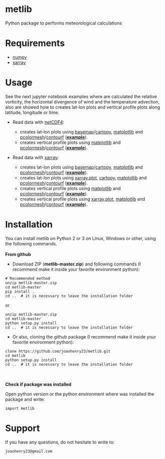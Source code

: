 # metlib
Python package to performs meteorological calculations



# Requirements
- [numpy](https://numpy.org/)
- [xarray](http://xarray.pydata.org/en/stable/)



# Usage
See the next jupyter notebook examples where are calculated the relative vorticity, the horizontal divergence of wind and the temperature advection, also are showed how to creates lat-lon plots and vertical profile plots along latitude, longitude or time.

- Read data with [netCDF4](https://github.com/Unidata/netcdf4-python):
  * creates lat-lon plots using [basemap](https://matplotlib.org/basemap/)/[cartopy](https://scitools.org.uk/cartopy/docs/latest/), [matplotlib](https://matplotlib.org/) and [pcolormesh](https://matplotlib.org/3.1.1/api/_as_gen/matplotlib.pyplot.pcolormesh.html)/[contourf](https://matplotlib.org/api/_as_gen/matplotlib.pyplot.contourf.html) (**[example](https://github.com/joaohenry23/metlib/blob/master/examples/ex01.ipynb)**).
  * creates vertical profile plots using [matplotlib](https://matplotlib.org/) and [pcolormesh](https://matplotlib.org/3.1.1/api/_as_gen/matplotlib.pyplot.pcolormesh.html)/[contourf](https://matplotlib.org/api/_as_gen/matplotlib.pyplot.contourf.html) (**[example](https://github.com/joaohenry23/metlib/blob/master/examples/ex04.ipynb)**).

- Read data with [xarray](http://xarray.pydata.org/en/stable/):
  * creates lat-lon plots using [basemap](https://matplotlib.org/basemap/)/[cartopy](https://scitools.org.uk/cartopy/docs/latest/), [matplotlib](https://matplotlib.org/) and [pcolormesh](https://matplotlib.org/3.1.1/api/_as_gen/matplotlib.pyplot.pcolormesh.html)/[contourf](https://matplotlib.org/api/_as_gen/matplotlib.pyplot.contourf.html) (**[example](https://github.com/joaohenry23/metlib/blob/master/examples/ex02.ipynb)**).
  * creates lat-lon plots using [xarray.plot](http://xarray.pydata.org/en/stable/plotting.html), [cartopy](https://scitools.org.uk/cartopy/docs/latest/), [matplotlib](https://matplotlib.org/) and [pcolormesh](https://matplotlib.org/3.1.1/api/_as_gen/matplotlib.pyplot.pcolormesh.html)/[contourf](https://matplotlib.org/api/_as_gen/matplotlib.pyplot.contourf.html) (**[example](https://github.com/joaohenry23/metlib/blob/master/examples/ex03.ipynb)**).
  * creates vertical profile plots using [matplotlib](https://matplotlib.org/) and [pcolormesh](https://matplotlib.org/3.1.1/api/_as_gen/matplotlib.pyplot.pcolormesh.html)/[contourf](https://matplotlib.org/api/_as_gen/matplotlib.pyplot.contourf.html) (**[example](https://github.com/joaohenry23/metlib/blob/master/examples/ex05.ipynb)**).
  * creates vertical profile plots using [xarray.plot](http://xarray.pydata.org/en/stable/plotting.html), [matplotlib](https://matplotlib.org/) and [pcolormesh](https://matplotlib.org/3.1.1/api/_as_gen/matplotlib.pyplot.pcolormesh.html)/[contourf](https://matplotlib.org/api/_as_gen/matplotlib.pyplot.contourf.html) (**[example](https://github.com/joaohenry23/metlib/blob/master/examples/ex06.ipynb)**).



# Installation
You can install metlib on Python 2 or 3 on Linux, Windows or other, using the following commands.
\
\
**From github**

- Download ZIP (**metlib-master.zip**) and following commands (I recommend make it inside your favorite environment python):
```
# Recommended method
unzip metlib-master.zip
cd metlib-master
pip install .
cd ..  # it is necessary to leave the installation folder
```
or
```
unzip metlib-master.zip
cd metlib-master
python setup.py install
cd ..  # it is necessary to leave the installation folder
```


- Or also, cloning the github package  (I recommend make it inside your favorite environment python):
```
clone https://github.com/joaohenry23/metlib.git
cd metlib
python setup.py install
cd ..  # it is necessary to leave the installation folder
```
\
\
**Check if package was installed**

Open python version or the python environment where was installed the package and write:
```
import metlib
```



# Support
If you have any questions, do not hesitate to write to:
```
joaohenry23@gmail.com

```

